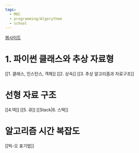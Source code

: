 ```yaml
---
tags:
  - MOC
  - programming/Algorythem
  - school
---
```

[웹사이트](https://codingalzi.github.io/algopy/intro.html)
# 1. 파이썬 클래스와 추상 자료형
[[1. 클래스, 인스턴스, 객체]]
[[2. 상속]]
[[3. 추상 알고리즘과 자료구조]]
# 선형 자료 구조
[[4.덱]]
[[5. 큐]]
[[Stack|6. 스택]]
# 알고리즘 시간 복잡도
[[빅-오 표기법]]